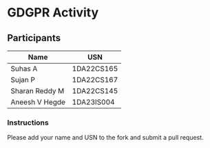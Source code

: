 # GDGPR Activity

## Participants

| Name   | USN        |
|--------|------------|
| Suhas A| 1DA22CS165 |
| Sujan P| 1DA22CS167 |
| Sharan Reddy M| 1DA22CS145|
|Aneesh V Hegde|1DA23IS004|
### Instructions
Please add your name and USN to the fork and submit a pull request.

